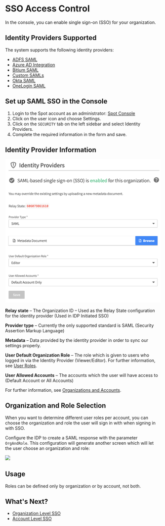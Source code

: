 # SSO Access Control

In the console, you can enable single sign-on (SSO) for your organization.

## Identity Providers Supported

The system supports the following identity providers:

- [ADFS SAML](administration/identity-providers/adfs-saml-authentication)
- [Azure AD Integration](administration/identity-providers/azure-active-directory-integration)
- [Bitium SAML](administration/identity-providers/bitium-saml-authentication)
- [Custom SAMLs](administration/identity-providers/custom-saml-idp-configuration)
- [Okta SAML](administration/identity-providers/okta-saml-authentication)
- [OneLogin SAML](administration/identity-providers/onelogin-saml-authentication)

## Set up SAML SSO in the Console

1. Login to the Spot account as an administrator: [Spot Console](https://console.spotinst.com/#/dashboard)
2. Click on the user icon and choose Settings.
3. Click on the `SECURITY` tab on the left sidebar and select Identity Providers.
4. Complete the required information in the form and save.

## Identity Provider Information

<img src="/administration/_media/sss-access-control-01a.png" />

**Relay state** – The Organization ID – Used as the Relay State configuration for the identity provider (Used in IDP Initiated SSO)

**Provider type** – Currently the only supported standard is SAML (Security Assertion Markup Language)

**Metadata** – Data provided by the identity provider in order to sync our settings properly.

**User Default Organization Role** – The role which is given to users who logged in via the Identity Provider (Viewer/Editor). For further information, see [User Roles](administration/users/).

**User Allowed Accounts** – The accounts which the user will have access to (Default Account or All Accounts)

For further information, see [Organizations and Accounts](https://docs.spot.io/administration/organizations/).

## Organization and Role Selection

When you want to determine different user roles per account, you can choose the organization and role the user will sign in with when signing in with SSO.

Configure the IDP to create a SAML response with the parameter `OrgAndRole`.
This configuration will generate another screen which will let the user choose an organization and role:

<img src="/administration/_media/sss-access-control-02.jpg" />

## Usage

Roles can be defined only by organization or by account, not both.

## What's Next?

- [Organization Level SSO](administration/sso-access-control/organization-level-sso)
- [Account Level SSO](administration/sso-access-control/account-level-sso)
